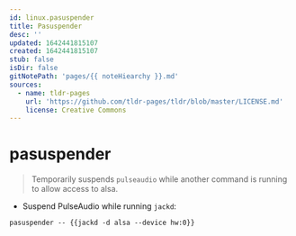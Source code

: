 ```yaml
---
id: linux.pasuspender
title: Pasuspender
desc: ''
updated: 1642441815107
created: 1642441815107
stub: false
isDir: false
gitNotePath: 'pages/{{ noteHiearchy }}.md'
sources:
  - name: tldr-pages
    url: 'https://github.com/tldr-pages/tldr/blob/master/LICENSE.md'
    license: Creative Commons
---
```

# pasuspender

> Temporarily suspends `pulseaudio` while another command is running to allow access to alsa.

- Suspend PulseAudio while running `jackd`:

`pasuspender -- {{jackd -d alsa --device hw:0}}`

